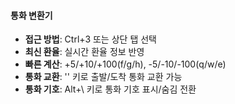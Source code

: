 #### 통화 변환기

- **접근 방법**: Ctrl+3 또는 상단 탭 선택
- **최신 환율**: 실시간 환율 정보 반영
- **빠른 계산**: +5/+10/+100(f/g/h), -5/-10/-100(q/w/e)
- **통화 교환**: '\' 키로 출발/도착 통화 교환 가능
- **통화 기호**: Alt+\ 키로 통화 기호 표시/숨김 전환
